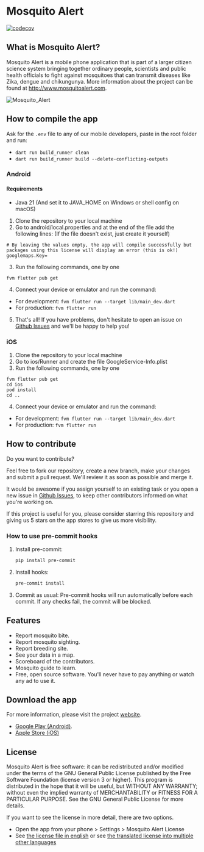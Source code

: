 # **Mosquito Alert** 

[![codecov](https://codecov.io/gh/Mosquito-Alert/Mosquito-Alert-Mobile-App/branch/main/graph/badge.svg)](https://codecov.io/gh/Mosquito-Alert/Mosquito-Alert-Mobile-App)

## What is Mosquito Alert?
Mosquito Alert is a mobile phone application that is part of a larger citizen science system bringing together ordinary people, scientists and public health officials to fight against mosquitoes that can transmit diseases like Zika, dengue and chikungunya. More information about the project can be found at http://www.mosquitoalert.com.

![Mosquito_Alert](https://user-images.githubusercontent.com/30580652/162627346-7018489f-7525-40ca-a3f6-b0dd59b519f3.png)

## How to compile the app

Ask for the `.env` file to any of our mobile developers, paste in the root folder and run:
- `dart run build_runner clean`
- `dart run build_runner build --delete-conflicting-outputs`

### Android
#### Requirements
- Java 21 (And set it to JAVA_HOME on Windows or shell config on macOS)

1. Clone the repository to your local machine
2. Go to android/local.properties and at the end of the file add the following lines: (If the file doesn't exist, just create it yourself)
```
# By leaving the values empty, the app will compile successfully but packages using this license will display an error (this is ok!)
googlemaps.Key=
```
3. Run the following commands, one by one
```
fvm flutter pub get
```
4. Connect your device or emulator and run the command:
- For development: ```fvm flutter run --target lib/main_dev.dart```
- For production: ```fvm flutter run```
5. That's all! If you have problems, don't hesitate to open an issue on [Github Issues](https://github.com/Mosquito-Alert/Mosquito-Alert-Mobile-App/issues) and we'll be happy to help you!

### iOS
1. Clone the repository to your local machine
2. Go to ios/Runner and create the file GoogleService-Info.plist
3. Run the following commands, one by one
```
fvm flutter pub get
cd ios
pod install
cd ..
```
4. Connect your device or emulator and run the command:
- For development: ```fvm flutter run --target lib/main_dev.dart```
- For production: ```fvm flutter run```

## How to contribute
Do you want to contribute?

Feel free to fork our repository, create a new branch, make your changes and submit a pull request. We'll review it as soon as possible and merge it.

It would be awesome if you assign yourself to an existing task or you open a new issue in [Github Issues](https://github.com/Mosquito-Alert/Mosquito-Alert-Mobile-App/issues), to keep other contributors informed on what you're working on.

If this project is useful for you, please consider starring this repository and giving us 5 stars on the app stores to give us more visibility.

### How to use pre-commit hooks

1. Install pre-commit:
    ```bash
    pip install pre-commit
    ```
2. Install hooks:
    ```bash
    pre-commit install
    ```
3. Commit as usual: Pre-commit hooks will run automatically before each commit. If any checks fail, the commit will be blocked.

## Features
* Report mosquito bite.
* Report mosquito sighting.
* Report breeding site.
* See your data in a map.
* Scoreboard of the contributors.
* Mosquito guide to learn.
* Free, open source software. You'll never have to pay anything or watch any ad to use it.

## Download the app
For more information, please visit the project [website](http://www.mosquitoalert.com/en/). 

- [Google Play (Android)](https://play.google.com/store/apps/details?id=ceab.movelab.tigatrapp).
- [Apple Store (iOS)](https://itunes.apple.com/app/id890635644)

## License
Mosquito Alert is free software: it can be redistributed and/or modified under the terms of the GNU General Public License published by the Free Software Foundation (license version 3 or higher).
This program is distributed in the hope that it will be useful, but WITHOUT ANY WARRANTY; without even the implied warranty of MERCHANTABILITY or FITNESS FOR A PARTICULAR PURPOSE. See the GNU General Public License for more details.

If you want to see the license in more detail, there are two options.
- Open the app from your phone > Settings > Mosquito Alert License
- See [the license file in english](https://github.com/Mosquito-Alert/Mosquito-Alert-Mobile-App/blob/master/assets/html/license_en.html) or see [the translated license into multiple other languages](https://github.com/Mosquito-Alert/Mosquito-Alert-Mobile-App/blob/master/assets/html)

